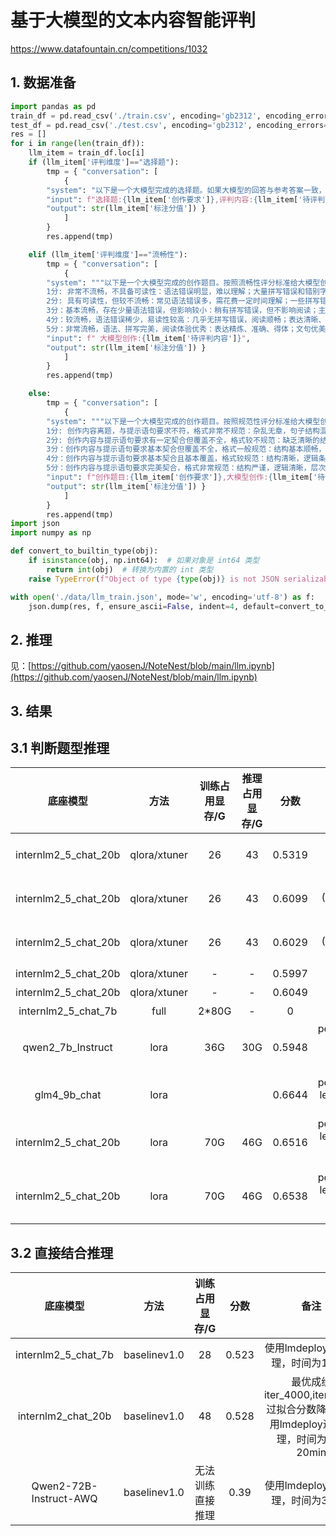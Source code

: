 # 基于大模型的文本内容智能评判
https://www.datafountain.cn/competitions/1032
## 1. 数据准备

```python
import pandas as pd
train_df = pd.read_csv('./train.csv', encoding='gb2312', encoding_errors='ignore')
test_df = pd.read_csv('./test.csv', encoding='gb2312', encoding_errors='ignore')
res = []
for i in range(len(train_df)):
    llm_item = train_df.loc[i]
    if (llm_item['评判维度']=="选择题"):
        tmp = { "conversation": [
            {
        "system": "以下是一个大模型完成的选择题。如果大模型的回答与参考答案一致，输出1；如果不一致，输出0。",
        "input": f"选择题:{llm_item['创作要求']},评判内容:{llm_item['待评判内容']}",
        "output": str(llm_item['标注分值']) }
            ]
        }
        res.append(tmp)

    elif (llm_item['评判维度']=="流畅性"):
        tmp = { "conversation": [
            {
        "system": """以下是一个大模型完成的创作题目。按照流畅性评分标准给大模型创作打分(只取1分、2分、3分、4分、5分其一)。流畅性评分标准：
        1分: 非常不流畅，不具备可读性：语法错误明显，难以理解；大量拼写错误和错别字，影响阅读；表达不清晰，难以捉摸要表达的意思。（平均每百字错误数 > 2.5个）; 
        2分: 具有可读性，但较不流畅：常见语法错误多，需花费一定时间理解；一些拼写错误和错别字，阅读中断；表达较为模糊，需用一些猜测才能明白含义。（平均每百字错误数 (2,2.5]个）;
        3分：基本流畅，存在少量语法错误，但影响较小：稍有拼写错误，但不影响阅读；主要意思表达清楚，但部分地方表述不够准确。（平均每百字错误数(1,2]个）;
        4分：较流畅，语法错误稀少，易读性较高：几乎无拼写错误，阅读顺畅；表达清晰、准确，容易理解。（平均每百字错误数(0.5,1]个）；
        5分：非常流畅，语法、拼写完美，阅读体验优秀：表达精炼、准确、得体；文句优美，行文连贯，思维严密。（平均每百字错误数[0,0.5]个）""",
        "input": f" 大模型创作:{llm_item['待评判内容']}",
        "output": str(llm_item['标注分值']) }
            ]
        }
        res.append(tmp)

    else:
        tmp = { "conversation": [
            {
        "system": """以下是一个大模型完成的创作题目。按照规范性评分标准给大模型创作打分(只取1分、2分、3分、4分、5分其一)。规范性评分标准：
        1分: 创作内容离题，与提示语句要求不符，格式非常不规范：杂乱无章，句子结构混乱，缺乏逻辑。（平均每千字错误数 > 5个）; 
        2分: 创作内容与提示语句要求有一定契合但覆盖不全，格式较不规范：缺乏清晰的结构，但基本逻辑仍能找到。（平均每千字错误数(4,5]个）;
        3分：创作内容与提示语句要求基本契合但覆盖不全，格式一般规范：结构基本顺畅，逻辑较清晰。（平均每千字错误数 (2,4]个）;
        4分：创作内容与提示语句要求基本契合且基本覆盖，格式较规范：结构清晰，逻辑条理分明。（平均每千字错误数 (1,2]个）；
        5分：创作内容与提示语句要求完美契合，格式非常规范：结构严谨，逻辑清晰，层次分明。（平均每千字错误数 [0,1]个）""",
        "input": f"创作题目:{llm_item['创作要求']},大模型创作:{llm_item['待评判内容']}",
        "output": str(llm_item['标注分值']) }
            ]
        }
        res.append(tmp)
import json
import numpy as np

def convert_to_builtin_type(obj):
    if isinstance(obj, np.int64):  # 如果对象是 int64 类型
        return int(obj)  # 转换为内置的 int 类型
    raise TypeError(f"Object of type {type(obj)} is not JSON serializable")

with open('./data/llm_train.json', mode='w', encoding='utf-8') as f:
    json.dump(res, f, ensure_ascii=False, indent=4, default=convert_to_builtin_type)
```
## 2. 推理
见：[https://github.com/yaosenJ/NoteNest/blob/main/llm.ipynb](https://github.com/yaosenJ/NoteNest/blob/main/llm.ipynb)

## 3. 结果

## 3.1 判断题型推理

|底座模型     | 方法    |训练占用显存/G| 推理占用显存/G| 分数| 备注|
| :-------: | :--------------: | :------: | :---: | :---------------: |:-----------: |
| internlm2_5_chat_20b|qlora/xtuner|26|43|0.5319|max_length = 2048 batch_size = 2 accumulative_counts=4 epoch=1 (500/7110step) max-epoch=10 lr = 2e-4 r=16 lora_alpha=32 lora_dropout=0.05 transformer原生推理 deepseed zero3|
| internlm2_5_chat_20b|qlora/xtuner|26|43|0.6099|max_length = 2048 batch_size = 2 accumulative_counts=4 epoch=2 (1000/7110step) max-epoch=10 lr = 2e-4 r=16 lora_alpha=32 lora_dropout=0.05 transformer原生推理 deepseed zero3 |
| internlm2_5_chat_20b|qlora/xtuner|26|43|0.6029|max_length = 2048 batch_size = 2 accumulative_counts=4 epoch=3 (1500/7110step) max-epoch=10 lr = 2e-4 r=16 lora_alpha=32 lora_dropout=0.05 transformer原生推理 deepseed zero3|
| internlm2_5_chat_20b|qlora/xtuner|-|-|0.5997|上面三个模型相加平均打分|
| internlm2_5_chat_20b|qlora/xtuner|-|-|0.6049|上面后两个模型相加平均打分|
| internlm2_5_chat_7b|full|2*80G|-|0|耗时8个小时全参训练，1-10epoch效果极差，重复输出内容。|
| qwen2_7b_Instruct|lora|36G|30G|0.5948|per_device_train_batch_size=4,gradient_accumulation_steps=4,num_train_epochs=5, learning_rate=1e-4, target_modules=["q_proj", "k_proj", "v_proj", "o_proj", "gate_proj", "up_proj", "down_proj"],r=8,lora_alpha=32,lora_dropout=0.1,(500/1090step)|
| glm4_9b_chat|lora|||0.6644|per_device_train_batch_size=4,gradient_accumulation_steps=4,num_train_epochs=5, learning_rate=1e-4, target_modules=["query_key_value", "dense", "dense_h_to_4h", "dense_4h_to_h"],r=8,lora_alpha=32,lora_dropout=0.1,(1000/1090step)|
| internlm2_5_chat_20b|lora|70G|46G|0.6516|per_device_train_batch_size=4,gradient_accumulation_steps=4,num_train_epochs=7, learning_rate=1e-4, target_modules=["query_key_value", "dense", "dense_h_to_4h", "dense_4h_to_h"],r=8,lora_alpha=32,lora_dropout=0.1,(1000/1526step),time=17:55|
| internlm2_5_chat_20b|lora|70G|46G|0.6538|per_device_train_batch_size=4,gradient_accumulation_steps=4,num_train_epochs=7, learning_rate=1e-4, target_modules=["query_key_value", "dense", "dense_h_to_4h", "dense_4h_to_h"],r=8,lora_alpha=32,lora_dropout=0.1,(1500/1526step),time=17:45|


## 3.2 直接结合推理

|底座模型     | 方法    |训练占用显存/G| 分数| 备注|
| :-------: | :--------------: | :------: | :---------------: |:---------------: |
| internlm2_5_chat_7b |baselinev1.0|28|0.523|使用lmdeploy进行推理，时间为10min|
| internlm2_chat_20b |baselinev1.0|48|0.528|最优成绩iter_4000,iter_7200过拟合分数降低。使用lmdeploy进行推理，时间为15-20min |
| Qwen2-72B-Instruct-AWQ |baselinev1.0|无法训练直接推理|0.39|使用lmdeploy进行推理，时间为30min|

